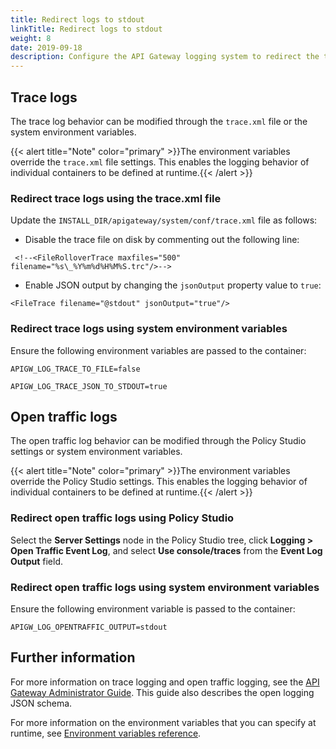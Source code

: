 ```yaml
---
title: Redirect logs to stdout
linkTitle: Redirect logs to stdout
weight: 8
date: 2019-09-18
description: Configure the API Gateway logging system to redirect the trace and traffic logs to `stdout` instead of to separate files, allowing the logs to be read directly from each container by an external logging service (for example, Elastic Stack or Splunk).
---
```


## Trace logs

The trace log behavior can be modified through the `trace.xml` file or the system environment variables.

{{< alert title="Note" color="primary" >}}The environment variables override the `trace.xml` file settings. This enables the logging behavior of individual containers to be defined at runtime.{{< /alert >}}

### Redirect trace logs using the trace.xml file

Update the `INSTALL_DIR/apigateway/system/conf/trace.xml` file as follows:

* Disable the trace file on disk by commenting out the following line:

```
 <!--<FileRolloverTrace maxfiles="500" filename="%s\_%Y%m%d%H%M%S.trc"/>-->
```

* Enable JSON output by changing the `jsonOutput` property value to `true`:

```
<FileTrace filename="@stdout" jsonOutput="true"/>
```

### Redirect trace logs using system environment variables

Ensure the following environment variables are passed to the container:

```
APIGW_LOG_TRACE_TO_FILE=false

APIGW_LOG_TRACE_JSON_TO_STDOUT=true
```

## Open traffic logs

The open traffic log behavior can be modified through the Policy Studio settings or system environment variables.

{{< alert title="Note" color="primary" >}}The environment variables override the Policy Studio settings. This enables the logging behavior of individual containers to be defined at runtime.{{< /alert >}}

### Redirect open traffic logs using Policy Studio

Select the **Server Settings** node in the Policy Studio tree, click **Logging > Open Traffic Event Log**, and select **Use console/traces** from the **Event Log Output** field.

### Redirect open traffic logs using system environment variables

Ensure the following environment variable is passed to the container:

```
APIGW_LOG_OPENTRAFFIC_OUTPUT=stdout
```

## Further information

For more information on trace logging and open traffic logging, see the [API Gateway Administrator Guide](/bundle/APIGateway_77_AdministratorGuide_allOS_en_HTML5/). This guide also describes the open logging JSON schema.

For more information on the environment variables that you can specify at runtime, see [Environment variables reference](/docs/container_topics/container_env_variables/#environment-variables-reference).
